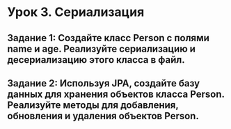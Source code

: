 # Урок 3. Сериализация
## Задание 1: Создайте класс Person с полями name и age. Реализуйте сериализацию и десериализацию этого класса в файл.

## Задание 2: Используя JPA, создайте базу данных для хранения объектов класса Person. Реализуйте методы для добавления, обновления и удаления объектов Person.